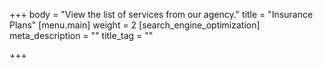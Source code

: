 +++
body = "View the list of services from our agency."
title = "Insurance Plans"
[menu.main]
weight = 2
[search_engine_optimization]
meta_description = ""
title_tag = ""

+++
